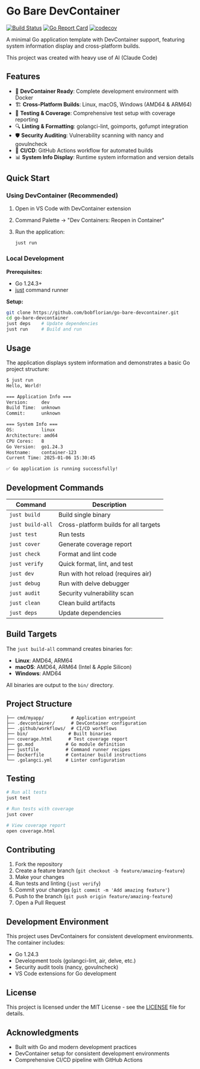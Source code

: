 # Go Bare DevContainer

[![Build Status](https://github.com/bobflorian/go-bare-devcontainer/workflows/Build/badge.svg)](https://github.com/bobflorian/go-bare-devcontainer/actions)
[![Go Report Card](https://goreportcard.com/badge/github.com/bobflorian/go-bare-devcontainer)](https://goreportcard.com/report/github.com/bobflorian/go-bare-devcontainer)
[![codecov](https://codecov.io/gh/bobflorian/go-bare-devcontainer/branch/main/graph/badge.svg)](https://codecov.io/gh/bobflorian/go-bare-devcontainer)

A minimal Go application template with DevContainer support, featuring system information display and cross-platform builds.

This project was created with heavy use of AI (Claude Code)

## Features

- 🔧 **DevContainer Ready**: Complete development environment with Docker
- 🏗️ **Cross-Platform Builds**: Linux, macOS, Windows (AMD64 & ARM64)
- 🧪 **Testing & Coverage**: Comprehensive test setup with coverage reporting
- 🔍 **Linting & Formatting**: golangci-lint, goimports, gofumpt integration
- 🛡️ **Security Auditing**: Vulnerability scanning with nancy and govulncheck
- 🚀 **CI/CD**: GitHub Actions workflow for automated builds
- 📊 **System Info Display**: Runtime system information and version details

## Quick Start

### Using DevContainer (Recommended)

1. Open in VS Code with DevContainer extension
2. Command Palette → "Dev Containers: Reopen in Container"
3. Run the application:

   ```bash
   just run
   ```

### Local Development

**Prerequisites:**

- Go 1.24.3+
- [just](https://github.com/casey/just) command runner

**Setup:**

```bash
git clone https://github.com/bobflorian/go-bare-devcontainer.git
cd go-bare-devcontainer
just deps    # Update dependencies
just run     # Build and run
```

## Usage

The application displays system information and demonstrates a basic Go project structure:

```bash
$ just run
Hello, World!

=== Application Info ===
Version:     dev
Build Time:  unknown
Commit:      unknown

=== System Info ===
OS:          linux
Architecture: amd64
CPU Cores:   8
Go Version:  go1.24.3
Hostname:    container-123
Current Time: 2025-01-06 15:30:45

✅ Go application is running successfully!
```

## Development Commands

| Command | Description |
|---------|-------------|
| `just build` | Build single binary |
| `just build-all` | Cross-platform builds for all targets |
| `just test` | Run tests |
| `just cover` | Generate coverage report |
| `just check` | Format and lint code |
| `just verify` | Quick format, lint, and test |
| `just dev` | Run with hot reload (requires air) |
| `just debug` | Run with delve debugger |
| `just audit` | Security vulnerability scan |
| `just clean` | Clean build artifacts |
| `just deps` | Update dependencies |

## Build Targets

The `just build-all` command creates binaries for:

- **Linux**: AMD64, ARM64
- **macOS**: AMD64, ARM64 (Intel & Apple Silicon)
- **Windows**: AMD64

All binaries are output to the `bin/` directory.

## Project Structure

```text
├── cmd/myapp/          # Application entrypoint
├── .devcontainer/      # DevContainer configuration
├── .github/workflows/  # CI/CD workflows
├── bin/               # Built binaries
├── coverage.html      # Test coverage report
├── go.mod            # Go module definition
├── justfile          # Command runner recipes
├── Dockerfile        # Container build instructions
└── .golangci.yml     # Linter configuration
```

## Testing

```bash
# Run all tests
just test

# Run tests with coverage
just cover

# View coverage report
open coverage.html
```

## Contributing

1. Fork the repository
2. Create a feature branch (`git checkout -b feature/amazing-feature`)
3. Make your changes
4. Run tests and linting (`just verify`)
5. Commit your changes (`git commit -m 'Add amazing feature'`)
6. Push to the branch (`git push origin feature/amazing-feature`)
7. Open a Pull Request

## Development Environment

This project uses DevContainers for consistent development environments. The container includes:

- Go 1.24.3
- Development tools (golangci-lint, air, delve, etc.)
- Security audit tools (nancy, govulncheck)
- VS Code extensions for Go development

## License

This project is licensed under the MIT License - see the [LICENSE](LICENSE) file for details.

## Acknowledgments

- Built with Go and modern development practices
- DevContainer setup for consistent development environments
- Comprehensive CI/CD pipeline with GitHub Actions

